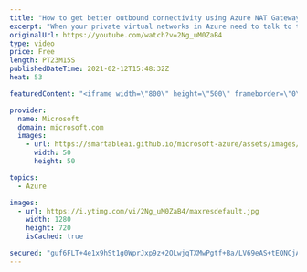 ```yaml
---
title: "How to get better outbound connectivity using Azure NAT Gateway | Azure Friday"
excerpt: "When your private virtual networks in Azure need to talk to the Internet, a network translation is needed for your applications to talk to endpoints on the Internet. Christian Kuhtz joins Scott Hanselman to show how it works and why Azure NAT Gateway is the best and most scalable way to do Source Network"
originalUrl: https://youtube.com/watch?v=2Ng_uM0ZaB4
type: video
price: Free
length: PT23M15S
publishedDateTime: 2021-02-12T15:48:32Z
heat: 53

featuredContent: "<iframe width=\"800\" height=\"500\" frameborder=\"0\" src=\"https://www.youtube.com/embed/2Ng_uM0ZaB4\" allow=\"accelerometer; autoplay; encrypted-media; gyroscope; picture-in-picture\" allowfullscreen></iframe>"

provider:
  name: Microsoft
  domain: microsoft.com
  images:
    - url: https://smartableai.github.io/microsoft-azure/assets/images/organizations/microsoft.com-50x50.jpg
      width: 50
      height: 50

topics:
  - Azure

images:
  - url: https://i.ytimg.com/vi/2Ng_uM0ZaB4/maxresdefault.jpg
    width: 1280
    height: 720
    isCached: true

secured: "guf6FLT+4e1x9hSt1g0WprJxp9z+2OLwjqTXMwPgtf+Ba/LV69eAS+tEQNCjAqwXR1HUDGioQQxNu0DhtktIPFNbwRDPkPzF2I1iI/472GsgIy8xC/E8s45oC3Chj5tM2aZWaWGH+om7BCZmd5BKYLPR2Wud5uB/ebRp5B2eBcToW+XuteJXuVtSki5c6L4GBvRBvahuK1S5IbWiLwY7siqGsU2rr01PjZ/nk+Hzo9lJM8CRZPi3eCrLEvdXoCsH4r0cicI9os8g84lqTyyMVH8o8pHkspcMOn/3k1mz1PMnhOHDGQ+99y7wqGJZv2xJzhRwPzaWxlekSUGoJQmeCTMoXHFa1nFVqL/5bUiipPot9TQmccCxpzc/AExPVycjMNuVGjnIiyUXgdtXIPIczibVxHVhSLLVB39uLbvP0eQ=;6ZRK6aAX2/KoToIE77p5dw=="
---
```


